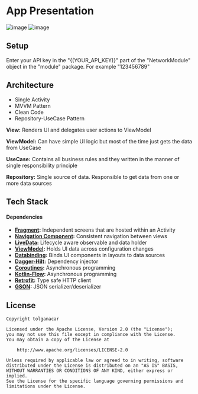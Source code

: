 # App Presentation
![image](https://github.com/tolganacar/weather-forecast-android-mvvm/assets/83028055/13369f8b-9864-46b6-a6d6-74ea4e1ca382)
![image](https://github.com/tolganacar/weather-forecast-android-mvvm/assets/83028055/53f39f42-782f-447f-992b-8783620874c0)

## Setup
Enter your API key in the "{(YOUR_API_KEY)}" part of the "NetworkModule" object in the "module" package. For example "123456789"

## Architecture
- Single Activity
- MVVM Pattern
- Clean Code
- Repository-UseCase Pattern

**View:** Renders UI and delegates user actions to ViewModel

**ViewModel:** Can have simple UI logic but most of the time just gets the data from UseCase

**UseCase:** Contains all business rules and they written in the manner of single responsibility principle

**Repository:** Single source of data. Responsible to get data from one or more data sources

## Tech Stack
#### Dependencies

- **[Fragment](https://developer.android.com/jetpack/androidx/releases/fragment):** Independent screens that are hosted within an Activity
- **[Navigation Component](https://developer.android.com/jetpack/androidx/releases/navigation):** Consistent navigation between views
- **[LiveData](https://developer.android.com/topic/libraries/architecture/livedata):** Lifecycle aware observable and data holder
- **[ViewModel](https://developer.android.com/topic/libraries/architecture/viewmodel):** Holds UI data across configuration changes
- **[Databinding](https://developer.android.com/topic/libraries/data-binding/):** Binds UI components in layouts to data sources
- **[Dagger-Hilt](https://developer.android.com/training/dependency-injection/hilt-android):** Dependency injector
- **[Coroutines](https://github.com/Kotlin/kotlinx.coroutines):** Asynchronous programming
- **[Kotlin-Flow](https://developer.android.com/kotlin/flow):** Asynchronous programming
- **[Retrofit](https://github.com/square/retrofit):** Type safe HTTP client
- **[GSON](https://github.com/google/gson):** JSON serializer/deserializer

## License

```
Copyright tolganacar

Licensed under the Apache License, Version 2.0 (the "License");
you may not use this file except in compliance with the License.
You may obtain a copy of the License at

    http://www.apache.org/licenses/LICENSE-2.0

Unless required by applicable law or agreed to in writing, software
distributed under the License is distributed on an "AS IS" BASIS,
WITHOUT WARRANTIES OR CONDITIONS OF ANY KIND, either express or implied.
See the License for the specific language governing permissions and
limitations under the License.
```